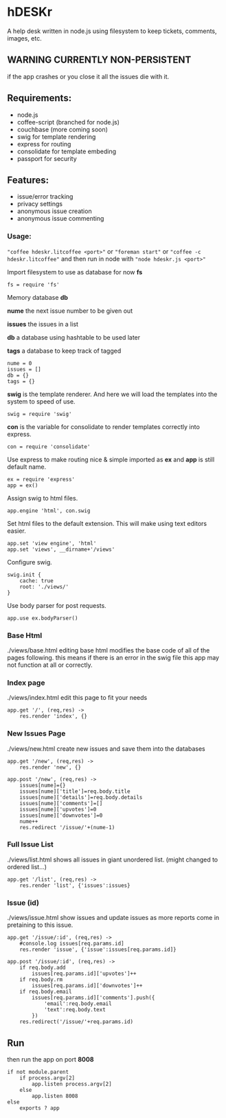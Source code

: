 # hDESKr
A help desk written in node.js using filesystem to keep tickets, comments, images, etc.

## WARNING CURRENTLY NON-PERSISTENT
if the app crashes or you close it all the issues die with it.

## Requirements:
- node.js
- coffee-script (branched for node.js)
- couchbase (more coming soon)
- swig for template rendering
- express for routing
- consolidate for template embeding
- passport for security

## Features:
- issue/error tracking
- privacy settings
 - anonymous issue creation
 - anonymous issue commenting

### Usage:
`"coffee hdeskr.litcoffee <port>"`
or
`"foreman start"`
or
`"coffee -c hdeskr.litcoffee"` and then run in node with `"node hdeskr.js <port>"`


Import filesystem to use as database for now **fs**

    fs = require 'fs'

Memory database **db**

**nume** the next issue number to be given out

**issues** the issues in a list

**db** a database using hashtable to be used later

**tags** a database to keep track of tagged

    nume = 0
    issues = []
    db = {}
    tags = {}

**swig** is the template renderer. And here we will
load the templates into the system to speed of use.

    swig = require 'swig'

**con** is the variable for consolidate to
render templates correctly into express.

    con = require 'consolidate'

Use express to make routing nice & simple
imported as **ex** and **app** is still
default name.

    ex = require 'express'
    app = ex()

Assign swig to html files.

    app.engine 'html', con.swig

Set html files to the default extension.
This will make using text editors easier.

    app.set 'view engine', 'html'
    app.set 'views', __dirname+'/views'

Configure swig.

    swig.init {
        cache: true
        root: './views/'
    }


Use body parser for post requests.

    app.use ex.bodyParser()

### Base Html
./views/base.html
editing base html modifies the base code of all of the pages following.
this means if there is an error in the swig file this app may not function at all or correctly.

### Index page
./views/index.html
edit this page to fit your needs

    app.get '/', (req,res) ->
        res.render 'index', {}

### New Issues Page
./views/new.html
create new issues and save them into the databases

    app.get '/new', (req,res) ->
        res.render 'new', {}

    app.post '/new', (req,res) ->
        issues[nume]={}
        issues[nume]['title']=req.body.title
        issues[nume]['details']=req.body.details
        issues[nume]['comments']=[]
        issues[nume]['upvotes']=0
        issues[nume]['downvotes']=0
        nume++
        res.redirect '/issue/'+(nume-1)

### Full Issue List
./views/list.html
shows all issues in giant unordered list. (might changed to ordered list...)

    app.get '/list', (req,res) ->
        res.render 'list', {'issues':issues}

### Issue (id)
./views/issue.html
show issues and update issues as more reports come in pretaining to this issue.

    app.get '/issue/:id', (req,res) ->
        #console.log issues[req.params.id]
        res.render 'issue', {'issue':issues[req.params.id]}
    
    app.post '/issue/:id', (req,res) ->
        if req.body.add
            issues[req.params.id]['upvotes']++
        if req.body.rm
            issues[req.params.id]['downvotes']++
        if req.body.email
            issues[req.params.id]['comments'].push({
                'email':req.body.email
                'text':req.body.text
            })
        res.redirect('/issue/'+req.params.id)

## Run
then run the app on port **8008**

    if not module.parent
        if process.argv[2]
            app.listen process.argv[2]
        else
            app.listen 8008
    else
        exports ? app
